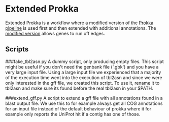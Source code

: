 Extended Prokka
===============
Extended Prokka is a workflow where a modified version of the [Prokka pipeline](https://github.com/tseemann/prokka) is used first and then extended with additional annotations. The [modified version](https://github.com/EnvGen/prokka) allows genes to run off edges.

Scripts
-------

###fake_tbl2asn.py
A dummy script, only producing empty files. This script might be useful if you don't need the genbank file ('.gbk') and you have a very large input file. Using a large input file we experienced that a majority of the execution time went into the execution of tbl2asn and since we were only interested in the gff file, we created this script. To use it, rename it to tbl2asn and make sure its found before the real tbl2asn in your $PATH.

###extend_gff.py
A script to extend a gff file with all annotations found in a blast output file. We use this to for example always get all COG annotations for an input file instead of the default behaviour of prokka where it for example only reports the UniProt hit if a contig has one of those.
